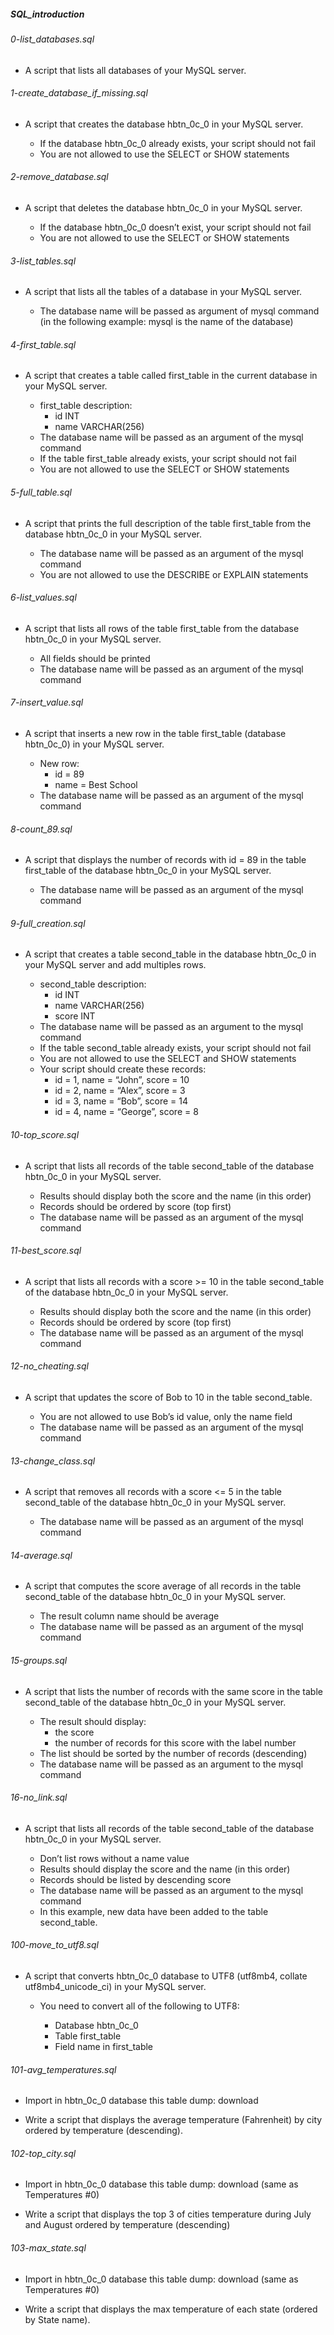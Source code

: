 ##### SQL_introduction

###### 0-list_databases.sql
- A script that lists all databases of your MySQL server.

###### 1-create_database_if_missing.sql
- A script that creates the database hbtn_0c_0 in your MySQL server.

    - If the database hbtn_0c_0 already exists, your script should not fail
    - You are not allowed to use the SELECT or SHOW statements

###### 2-remove_database.sql
- A script that deletes the database hbtn_0c_0 in your MySQL server.

    - If the database hbtn_0c_0 doesn’t exist, your script should not fail
    - You are not allowed to use the SELECT or SHOW statements

###### 3-list_tables.sql
- A script that lists all the tables of a database in your MySQL server.

    - The database name will be passed as argument of mysql command (in the following example: mysql is the name of the database)

###### 4-first_table.sql
- A script that creates a table called first_table in the current database in your MySQL server.

    - first_table description:
        - id INT
        - name VARCHAR(256)
    - The database name will be passed as an argument of the mysql command
    - If the table first_table already exists, your script should not fail
    - You are not allowed to use the SELECT or SHOW statements

###### 5-full_table.sql
- A script that prints the full description of the table first_table from the database hbtn_0c_0 in your MySQL server.

    - The database name will be passed as an argument of the mysql command
    - You are not allowed to use the DESCRIBE or EXPLAIN statements

###### 6-list_values.sql
- A script that lists all rows of the table first_table from the database hbtn_0c_0 in your MySQL server.

    - All fields should be printed
    - The database name will be passed as an argument of the mysql command

###### 7-insert_value.sql
- A script that inserts a new row in the table first_table (database hbtn_0c_0) in your MySQL server.

    - New row:
        - id = 89
        - name = Best School
    - The database name will be passed as an argument of the mysql command

###### 8-count_89.sql
- A script that displays the number of records with id = 89 in the table first_table of the database hbtn_0c_0 in your MySQL server.

    - The database name will be passed as an argument of the mysql command

###### 9-full_creation.sql
- A script that creates a table second_table in the database hbtn_0c_0 in your MySQL server and add multiples rows.

    - second_table description:
        - id INT
        - name VARCHAR(256)
        - score INT
    - The database name will be passed as an argument to the mysql command
    - If the table second_table already exists, your script should not fail
    - You are not allowed to use the SELECT and SHOW statements
    - Your script should create these records:
        - id = 1, name = “John”, score = 10
        - id = 2, name = “Alex”, score = 3
        - id = 3, name = “Bob”, score = 14
        - id = 4, name = “George”, score = 8

###### 10-top_score.sql
- A script that lists all records of the table second_table of the database hbtn_0c_0 in your MySQL server.

    - Results should display both the score and the name (in this order)
    - Records should be ordered by score (top first)
    - The database name will be passed as an argument of the mysql command

###### 11-best_score.sql
- A script that lists all records with a score >= 10 in the table second_table of the database hbtn_0c_0 in your MySQL server.

    - Results should display both the score and the name (in this order)
    - Records should be ordered by score (top first)
    - The database name will be passed as an argument of the mysql command

###### 12-no_cheating.sql
- A script that updates the score of Bob to 10 in the table second_table.

    - You are not allowed to use Bob’s id value, only the name field
    - The database name will be passed as an argument of the mysql command

###### 13-change_class.sql
- A script that removes all records with a score <= 5 in the table second_table of the database hbtn_0c_0 in your MySQL server.

    - The database name will be passed as an argument of the mysql command

###### 14-average.sql
- A script that computes the score average of all records in the table second_table of the database hbtn_0c_0 in your MySQL server.

    - The result column name should be average
    - The database name will be passed as an argument of the mysql command

###### 15-groups.sql
- A script that lists the number of records with the same score in the table second_table of the database hbtn_0c_0 in your MySQL server.

    - The result should display:
        - the score
        - the number of records for this score with the label number
    - The list should be sorted by the number of records (descending)
    - The database name will be passed as an argument to the mysql command

###### 16-no_link.sql
- A script that lists all records of the table second_table of the database hbtn_0c_0 in your MySQL server.

    - Don’t list rows without a name value
    - Results should display the score and the name (in this order)
    - Records should be listed by descending score
    - The database name will be passed as an argument to the mysql command
    - In this example, new data have been added to the table second_table.

###### 100-move_to_utf8.sql
- A script that converts hbtn_0c_0 database to UTF8 (utf8mb4, collate utf8mb4_unicode_ci) in your MySQL server.

    - You need to convert all of the following to UTF8:

        - Database hbtn_0c_0
        - Table first_table
        - Field name in first_table

###### 101-avg_temperatures.sql
- Import in hbtn_0c_0 database this table dump: download

- Write a script that displays the average temperature (Fahrenheit) by city ordered by temperature (descending).

###### 102-top_city.sql
- Import in hbtn_0c_0 database this table dump: download (same as Temperatures #0)

- Write a script that displays the top 3 of cities temperature during July and August ordered by temperature (descending)

###### 103-max_state.sql
- Import in hbtn_0c_0 database this table dump: download (same as Temperatures #0)

- Write a script that displays the max temperature of each state (ordered by State name).
